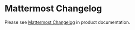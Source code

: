 # Mattermost Changelog

Please see [Mattermost Changelog](http://docs.mattermost.com/administration/changelog.html) in product documentation.
